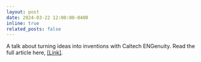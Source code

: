 ```yaml
---
layout: post
date: 2024-03-22 12:00:00-0400
inline: true
related_posts: false
---
```


A talk about turning ideas into inventions with Caltech ENGenuity. Read the full article here, <a href = "https://engenuity.caltech.edu/stories/Charting-the-Course-for-Invention">[Link]</a>.